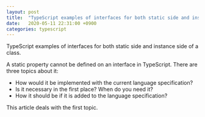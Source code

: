 ```yaml
---
layout: post
title:  "TypeScript examples of interfaces for both static side and instance side of a class"
date:   2020-05-11 22:31:00 +0900
categories: typescript
---
```

TypeScript examples of interfaces for both static side and instance side of a class.

A static property cannot be defined on an interface in TypeScript. There are three topics about it:

- How would it be implemented with the current language specification?
- Is it necessary in the first place? When do you need it?
- How it should be if it is added to the language specification?

This article deals with the first topic.

<script src="https://gist-it.appspot.com/https://github.com/canal874/shibungi-tstest-interface-for-static/raw/master/constructor-test01.ts?slice=5:"></script>

<script src="https://gist-it.appspot.com/https://github.com/canal874/shibungi-tstest-interface-for-static/raw/master/constructor-test02.ts?slice=5:"></script>

<script src="https://gist-it.appspot.com/https://github.com/canal874/shibungi-tstest-interface-for-static/raw/master/constructor-test03.ts?slice=5:"></script>

<script src="https://gist-it.appspot.com/https://github.com/canal874/shibungi-tstest-interface-for-static/raw/master/constructor-test04.ts?slice=5:"></script>

<script src="https://gist-it.appspot.com/https://github.com/canal874/shibungi-tstest-interface-for-static/raw/master/constructor-test05.ts?slice=5:"></script>

<script src="https://gist-it.appspot.com/https://github.com/canal874/shibungi-tstest-interface-for-static/raw/master/constructor-test06.ts?slice=5:"></script>

<script src="https://gist-it.appspot.com/https://github.com/canal874/shibungi-tstest-interface-for-static/raw/master/constructor-test07.ts?slice=5:"></script>

<script src="https://gist-it.appspot.com/https://github.com/canal874/shibungi-tstest-interface-for-static/raw/master/constructor-test08.ts?slice=5:"></script>

